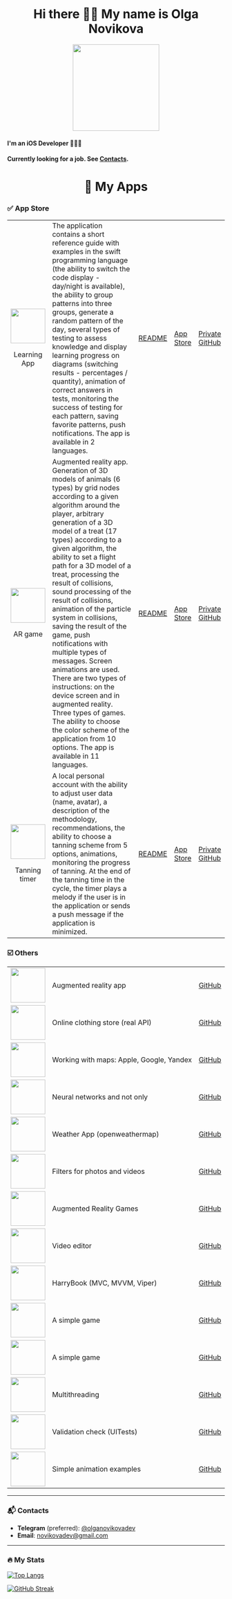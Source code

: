 <h1 align="center"> Hi there 👋🏼 My name is Olga Novikova </h1>


<div id="header" align="center">
  <img src="https://media.giphy.com/media/3ov9k1173PdfJWRsoE/giphy.gif" width="200"/>
</div>

#### I'm an iOS Developer 👩🏻‍💻

#### Currently looking for a job. See [Contacts](#contacts).

<h1 align="center"> 📱 My Apps </h1>

### ✅  App Store
<table>
    <tr>
      <td align="center">
       <img src="https://github.com/NovikovaOlgaDev/novikovaolga/blob/main/App_appstore/Patterns/pattern_iconApp.png" width="80"> </p>
  Learning App </td>
      <td> The application contains a short reference guide with examples in the swift programming language (the ability to switch the code display - day/night is available), the ability to group patterns into three groups, generate a random pattern of the day, several types of testing to assess knowledge and display learning progress on diagrams (switching results - percentages / quantity), animation of correct answers in tests, monitoring the success of testing for each pattern, saving favorite patterns, push notifications. The app is available in 2 languages. </td>
      <td> <a href="https://github.com/NovikovaOlgaDev/novikovaolga/blob/main/App_appstore/Patterns/README.md"> README </a> </td>
      <td> <a href="https://apps.apple.com/us/app/design-patterns-the-beginning/id6445992650"> App Store </a></td>
      <td> <a href="https://github.com/NovikovaOlgaDev/Patterns_AppStore">Private GitHub</a></td>
     </tr> 
   <td align="center">
     <img src="https://github.com/NovikovaOlgaDev/novikovaolga/blob/main/App_appstore/BigParty/bigParty_iconApp.png" width="80"> </p>
     AR game</td>
      <td> Augmented reality app. Generation of 3D models of animals (6 types) by grid nodes according to a given algorithm around the player, arbitrary generation of a 3D model of a treat (17 types) according to a given algorithm, the ability to set a flight path for a 3D model of a treat, processing the result of collisions, sound processing of the result of collisions, animation of the particle system in collisions, saving the result of the game, push notifications with multiple types of messages. Screen animations are used. There are two types of instructions: on the device screen and in augmented reality. Three types of games. The ability to choose the color scheme of the application from 10 options. The app is available in 11 languages. </td>
      <td> <a href="https://github.com/NovikovaOlgaDev/novikovaolga/blob/main/App_appstore/BigParty/README_bigparty.md"> README </a></td>
      <td> <a href="https://apps.apple.com/us/app/big-party-ar-игра/id6443662796">App Store</a></td>
      <td> <a href="https://github.com/NovikovaOlgaDev/BigParty_AppStore">Private GitHub</a></td>
    </tr>
 <td align="center">
  <img src="https://github.com/NovikovaOlgaDev/novikovaolga/blob/main/App_appstore/SunTimer/sunTimer_iconApp.png" width="80"> </p>
  Tanning timer </td>
      <td> A local personal account with the ability to adjust user data (name, avatar), a description of the methodology, recommendations, the ability to choose a tanning scheme from 5 options, animations, monitoring the progress of tanning. At the end of the tanning time in the cycle, the timer plays a melody if the user is in the application or sends a push message if the application is minimized. </td>
      <td> <a href="https://github.com/NovikovaOlgaDev/novikovaolga/blob/main/App_appstore/SunTimer/README_suntimer.md"> README</a></td>
      <td> <a href="https://apps.apple.com/us/app/sun-timer/id1636716597">App Store</a></td>
      <td> <a href="https://github.com/NovikovaOlgaDev/SunTimer_AppStore">Private GitHub</a></td>
    </tr>
</table>

### ☑️ Others
<table>
    <tr>
   <td><img src="https://github.com/NovikovaOlgaDev/novikovaolga/blob/main/Other/Mask/icon.png" width="80px"></td>
      <td> Augmented reality app </td>
      <td> <a href="https://github.com/NovikovaOlga/Mask">GitHub</a></td>
    </tr>
     <td><img src="https://github.com/NovikovaOlgaDev/novikovaolga/blob/main/Other/Blackstarwear/icon.jpg" width="80px"></td>
      <td> Online clothing store (real API) </td>
      <td> <a href="https://github.com/NovikovaOlgaDev/BlackStarWearShop">GitHub</a></td>
    </tr>
     <td><img src="https://github.com/NovikovaOlgaDev/novikovaolga/blob/main/Other/Maps/zombiIcon.png" width="80px"></td>
      <td> Working with maps: Apple, Google, Yandex </td>
      <td> <a href="https://github.com/NovikovaOlgaDev/Maps">GitHub</a></td>
    </tr>
      <td><img src="https://github.com/NovikovaOlgaDev/novikovaolga/blob/main/Other/CatFaceLine/icon.png" width="80px"></td>
      <td> Neural networks and not only </td>
      <td> <a href="https://github.com/NovikovaOlgaDev/CatFaceFlat">GitHub</a></td>
    </tr>
     <td><img src="https://github.com/NovikovaOlgaDev/novikovaolga/blob/main/Other/Weather/icon.jpeg" width="80px"></td>
      <td> Weather App (openweathermap) </td>
      <td> <a href="https://github.com/NovikovaOlgaDev/Weather">GitHub</a></td>
    </tr>
      <td><img src="https://github.com/NovikovaOlgaDev/novikovaolga/blob/main/Other/PhotoFilters/icon.png" width="80px"></td>
      <td> Filters for photos and videos </td>
      <td> <a href="https://github.com/NovikovaOlgaDev/PhotoFilters">GitHub</a></td>
    </tr>
     <td><img src="https://github.com/NovikovaOlgaDev/novikovaolga/blob/main/Other/ARgame/icon.png" width="80px"></td>
      <td> Augmented Reality Games </td>
      <td> <a href="https://github.com/NovikovaOlgaDev/ARgame">GitHub</a></td>
    </tr>
     <td><img src="https://github.com/NovikovaOlgaDev/novikovaolga/blob/main/Other/VideoEditor/icon.png" width="80px"></td>
      <td> Video editor </td>
      <td> <a href="https://github.com/NovikovaOlgaDev/VideoEditor">GitHub</a></td>
    </tr>  
     <td><img src="https://github.com/NovikovaOlgaDev/novikovaolga/blob/main/Other/HarryBook/icon.jpg" width="80px"></td>
      <td> HarryBook (MVC, MVVM, Viper) </td>
      <td> <a href="https://github.com/NovikovaOlgaDev/HarryBook">GitHub</a></td>
    </tr>   
     <td><img src="https://github.com/NovikovaOlgaDev/novikovaolga/blob/main/Other/Game1/icon.png" width="80px"></td>
      <td> A simple game </td>
      <td> <a href="https://github.com/NovikovaOlgaDev/Game1">GitHub</a></td>
    </tr>  
     <td><img src="https://github.com/NovikovaOlgaDev/novikovaolga/blob/main/Other/Game2/icon.png" width="80px"></td>
      <td> A simple game </td>
      <td> <a href="https://github.com/NovikovaOlgaDev/Game2">GitHub</a></td>
    </tr>  
      <td><img src="https://github.com/NovikovaOlgaDev/novikovaolga/blob/main/Other/AsyncSync/icon.png" width="80px"></td>
      <td> Multithreading </td>
      <td> <a href="https://github.com/NovikovaOlgaDev/AsyncSync">GitHub</a></td>
    </tr>  
      <td><img src="https://github.com/NovikovaOlgaDev/novikovaolga/blob/main/Other/LoginPassword/icon.png" width="80px"></td>
      <td> Validation check (UITests) </td>
      <td> <a href="https://github.com/NovikovaOlgaDev/LoginPassword">GitHub</a></td>
    </tr>
    <td><img src="https://github.com/NovikovaOlgaDev/novikovaolga/blob/main/Other/Animation/icon.png" width="80px"></td>
      <td> Simple animation examples </td>
      <td> <a href="https://github.com/NovikovaOlgaDev/Animation">GitHub</a></td>
    </tr>
</table>

---

### 📬 Contacts
- **Telegram** (preferred): [@olganovikovadev](https://t.me/olganovikovadev)
- **Email**: [novikovadev@gmail.com](mailto:novikovadev@gmail.com)

---

### 🔥 My Stats
[![Top Langs](https://github-readme-stats.vercel.app/api/top-langs/?username=NovikovaOlgaDev&layout=compact&theme=vision-friendly-dark)](https://github.com/anuraghazra/github-readme-stats)

[![GitHub Streak](http://github-readme-streak-stats.herokuapp.com?user=NovikovaOlgaDev&theme=highcontrast&border_radius=4&mode=weekly)](https://git.io/streak-stats)

